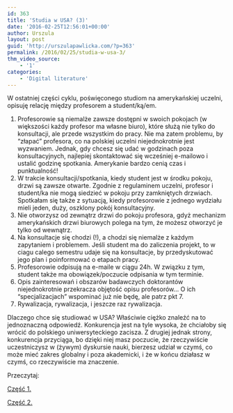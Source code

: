 ```yaml
---
id: 363
title: 'Studia w USA? (3)'
date: '2016-02-25T12:56:01+00:00'
author: Urszula
layout: post
guid: 'http://urszulapawlicka.com/?p=363'
permalink: /2016/02/25/studia-w-usa-3/
thm_video_source:
    - '1'
categories:
    - 'Digital literature'
---
```


W ostatniej części cyklu, poświęconego studiom na amerykańskiej uczelni, opisuję relację między profesorem a student/ką/em.

1. Profesorowie są niemalże zawsze dostępni w swoich pokojach (w większości każdy profesor ma własne biuro), które służą nie tylko do konsultacji, ale przede wszystkim do pracy. Nie ma zatem problemu, by “złapać” profesora, co na polskiej uczelni niejednokrotnie jest wyzwaniem. Jednak, gdy chcesz się udać w godzinach poza konsultacyjnych, najlepiej skontaktować się wcześniej e-mailowo i ustalić godzinę spotkania. Amerykanie bardzo cenią czas i punktualność!
2. W trakcie konsultacji/spotkania, kiedy student jest w środku pokoju, drzwi są zawsze otwarte. Zgodnie z regulaminem uczelni, profesor i student/ka nie mogą siedzieć w pokoju przy zamkniętych drzwiach. Spotkałam się także z sytuacją, kiedy profesorowie z jednego wydziału mieli jeden, duży, oszklony pokój konsultacyjny.
3. Nie otworzysz od zewnątrz drzwi do pokoju profesora, gdyż mechanizm amerykańskich drzwi biurowych polega na tym, że możesz otworzyć je tylko od wewnątrz.
4. Na konsultacje się chodzi (!), a chodzi się niemalże z każdym zapytaniem i problemem. Jeśli student ma do zaliczenia projekt, to w ciagu calego semestru udaje się na konsultacje, by przedyskutować jego plan i poinformować o etapach pracy.
5. Profesorowie odpisują na e-maile w ciągu 24h. W związku z tym, student także ma obowiązek/poczucie odpisania w tym terminie.
6. Opis zainteresowań i obszarów badawczych doktorantów niejednokrotnie przekracza objętość opisu profesorów… O ich “specjalizacjach” wspominać już nie będę, ale patrz pkt 7.
7. Rywalizacja, rywalizacja, i jeszcze raz rywalizacja.

Dlaczego chce się studiować w USA? Właściwie ciężko znaleźć na to jednoznaczną odpowiedź. Konkurencja jest na tyle wysoka, że chciałoby się wrócić do polskiego uniwersyteckiego zacisza. Z drugiej jednak strony, konkurencja przyciąga, bo dzięki niej masz poczucie, że rzeczywiście uczestniczysz w (żywym) dyskursie nauki, bierzesz udział w czymś, co może mieć zakres globalny i poza akademicki, i że w końcu działasz w czymś, co rzeczywiście ma znaczenie.

Przeczytaj:

[Część 1.](http://urszulapawlicka.com/2016/01/31/studia-w-usa-1/)

[Część 2.](http://urszulapawlicka.com/2016/02/08/studia-w-usa-2/)